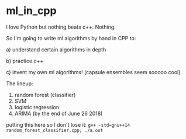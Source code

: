# ml_in_cpp

I love Python but nothing beats c++. Nothing.

So I'm going to write ml algorithms by hand in CPP to:

a) understand certain algorithms in depth

b) practice c++

c) invent my own ml algorithms! (capsule ensembles seem sooooo cool)

The lineup:
1) random forest (classifier)
2) SVM
3) logistic regression
4) ARIMA (by the end of June 26 2018)

putting this here so I don't lose it:
```g++ -std=gnu++14 random_forest_classifier.cpp; ./a.out```

